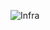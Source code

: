 
![Infra](https://user-images.githubusercontent.com/45035370/217582776-bffba73a-b5e9-4a61-b1b6-089bd37cb37a.png)
